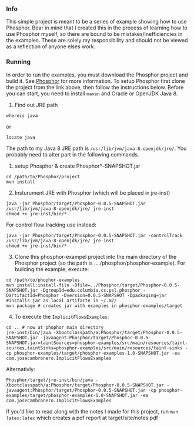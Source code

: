 ### Info
This simple project is meant to be a series of example showing how to use
Phosphor. Bear in mind that I created this in the process of learning
how to use Phosphor myself, so there are bound to be mistakes/inefficiencies in the examples.
These are solely my responsibility and should not be viewed as a reflection of anyone elses work.


### Running
In order to run the examples, you must download the Phosphor project and build it.
See [Phosphor](https://github.com/gmu-swe/phosphor) for more information. 
To setup Phosphor first clone the project from the link above, then follow the instructions below. 
Before you can start, you need to install `maven` and Oracle or OpenJDK Java 8. 

1. Find out JRE path
```
whereis java
```
or 
```
locate java
```
The path to my Java 8 JRE path is `/usr/lib/jvm/java-8-openjdk/jre/`. You probably need to alter part in the following commands.

1. setup Phosphor & create Phosphor*-SNAPSHOT.jar

```
cd /path/to/Phosphor/project
mvn install 
```

2. Insturument JRE with Phosphor (which will be placed in jre-inst)

```
java -jar Phosphor/target/Phosphor-0.0.5-SNAPSHOT.jar /usr/lib/jvm/java-8-openjdk/jre/ jre-inst
chmod +x jre-inst/bin/*
```       
For control flow tracking use instead:
```       
java -jar Phosphor/target/Phosphor-0.0.5-SNAPSHOT.jar -controlTrack /usr/lib/jvm/java-8-openjdk/jre/ jre-inst
chmod +x jre-inst/bin/*
```        

3. Clone this phosphor-exampel project into the main directory of the Phosphor project (so the path is  ..../phosphor/phosphor-example). For building the example, execute:
```
cd /path/to/phophor-examples
mvn install:install-file -Dfile=../Phosphor/target/Phosphor-0.0.5-SNAPSHOT.jar -DgroupId=edu.columbia.cs.psl.phosphor -DartifactId=Phosphor -Dversion=0.0.5-SNAPSHOT -Dpackaging=jar #installs jar as local artifacte in ~/.m2/
mvn package # creates jar with examples in phosphor-examples/target
```


4. To execute the `ImplicitFlowsExamples`: 
```
cd .. # now at phophor main directory
jre-inst/bin/java -Xbootclasspath/a:Phosphor/target/Phosphor-0.0.5-SNAPSHOT.jar -javaagent:Phosphor/target/Phosphor-0.0.5-SNAPSHOT.jar=taintSources=phosphor-examples/src/main/resources/taint-sources,taintSinks=phosphor-examples/src/main/resources/taint-sinks -cp phosphor-examples/target/phosphor-examples-1.0-SNAPSHOT.jar -ea com.josecambronero.ImplicitFlowsExamples 
```
Alternativly:
```
Phosphor/target/jre-inst/bin/java -Xbootclasspath/a:Phosphor/target/Phosphor-0.0.5-SNAPSHOT.jar -javaagent:Phosphor/target/Phosphor-0.0.5-SNAPSHOT.jar -cp phosphor-examples/target/phosphor-examples-1.0-SNAPSHOT.jar -ea com.josecambronero.ImplicitFlowsExamples
```



If you'd like to read along with the notes I made for this project, run
`mvn latex:latex` which creates a pdf report at target/site/notes.pdf
